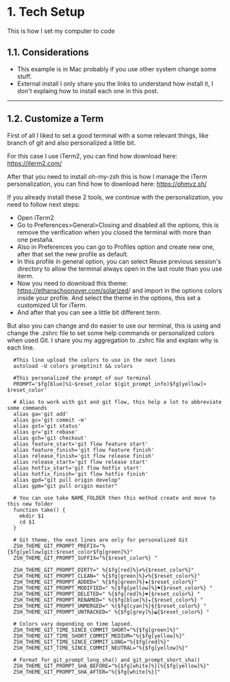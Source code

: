 # 1. Tech Setup

This is how I set my computer to code

## 1.1. Considerations

- This example is in Mac probably if you use other system change some stuff.
- External install I only share you the links to understand how install it, I don't explaing how to install each one in this post.

---

## 1.2. Customize a Term

First of all I liked to set a good terminal with a some relevant things, like branch of git and also personalized a little bit.

For this case I use iTerm2, you can find how download here: <https://iterm2.com/>

After that you need to install oh-my-zsh this is how I manage the iTerm personalization, you can find how to download here: <https://ohmyz.sh/>

If you already install these 2 tools, we continue with the personalization, you need to follow next steps:

- Open iTerm2
- Go to Preferences>General>Closing and disabled all the options, this is remove the verification when you closed the terminal with more than one pestaña.
- Also in Preferences you can go to Profiles option and create new one, after that set the new profile as default.
- In this profile in general option, you can select Reuse previous session's directory to allow the terminal always open in the last route than you use iterm.
- Now you need to download this theme: <https://ethanschoonover.com/solarized>/ and import in the options colors inside your profile. And select the theme in the options, this set a customized UI for iTerm.
- And after that you can see a little bit different term.

But also you can change and do easier to use our terminal, this is using and change the .zshrc file to set some help commands or personalized colors when used Git. I share you my aggregation to .zshrc file and explain why is each line.

```shell
  #This line upload the colors to use in the next lines
  autoload -U colors promptinit && colors

  #This personalized the prompt of our terminal
  PROMPT='$fg[blue]%1~$reset_color $(git_prompt_info)$fg[yellow]> $reset_color'

  # Alias to work with git and git flow, this help a lot to abbreviate some commands
  alias ga='git add'
  alias gc='git commit -m'
  alias gst='git status'
  alias gr='git rebase'
  alias gch='git checkout'
  alias feature_start='git flow feature start'
  alias feature_finish='git flow feature finish'
  alias release_finish='git flow release finish'
  alias release_start='git flow release start'
  alias hotfix_start='git flow hotfix start'
  alias hotfix_finish='git flow hotfix finish'
  alias gpd="git pull origin develop"
  alias gpm="git pull origin master"

  # You can use take NAME_FOLDER then this method create and move to this new folder
  function take() {
    mkdir $1
    cd $1
  }

  # Git theme, the next lines are only for personalized Git
  ZSH_THEME_GIT_PROMPT_PREFIX="%{$fg[yellow]git:$reset_color$fg[green]%}"
  ZSH_THEME_GIT_PROMPT_SUFFIX="%{$reset_color%} "

  ZSH_THEME_GIT_PROMPT_DIRTY=" %{$fg[red]%}✗%{$reset_color%}"
  ZSH_THEME_GIT_PROMPT_CLEAN=" %{$fg[green]%}✔%{$reset_color%}"
  ZSH_THEME_GIT_PROMPT_ADDED=" %{$fg[green]%}✚{$reset_color%}"
  ZSH_THEME_GIT_PROMPT_MODIFIED=" %{$fg[yellow]%}⚑{$reset_color%} "
  ZSH_THEME_GIT_PROMPT_DELETED=" %{$fg[red]%}✖{$reset_color%} "
  ZSH_THEME_GIT_PROMPT_RENAMED=" %{$fg[blue]%}▴{$reset_color%} "
  ZSH_THEME_GIT_PROMPT_UNMERGED=" %{$fg[cyan]%}§{$reset_color%} "
  ZSH_THEME_GIT_PROMPT_UNTRACKED=" %{$fg[grey]%}◒{$reset_color%} "

  # Colors vary depending on time lapsed.
  ZSH_THEME_GIT_TIME_SINCE_COMMIT_SHORT="%{$fg[green]%}"
  ZSH_THEME_GIT_TIME_SHORT_COMMIT_MEDIUM="%{$fg[yellow]%}"
  ZSH_THEME_GIT_TIME_SINCE_COMMIT_LONG="%{$fg[red]%}"
  ZSH_THEME_GIT_TIME_SINCE_COMMIT_NEUTRAL="%{$fg[yellow]%}"

  # Format for git_prompt_long_sha() and git_prompt_short_sha()
  ZSH_THEME_GIT_PROMPT_SHA_BEFORE="%{$fg[white]%}[%{$fg[yellow]%}"
  ZSH_THEME_GIT_PROMPT_SHA_AFTER="%{$fg[white]%}]"
```
